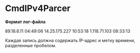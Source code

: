 # CmdIPv4Parcer

**Формат лог-файлa**

89.18.6.11 04:49:06
14.25.175.227 10:53:18
1.118.71.103 08:33:13

Каждая запись должна содержать IP-адрес и метку времени, разделенные пробелом.

